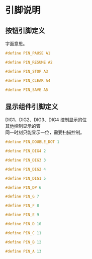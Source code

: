 # 引脚说明  

## 按钮引脚定义  

字面意思。  

```c
#define PIN_PAUSE A1

#define PIN_RESUME A2

#define PIN_STOP A3

#define PIN_CLEAR A4

#define PIN_SAVE A5
```

## 显示组件引脚定义  

DIG1、DIG2、DIG3、DIG4 控制显示的位  
其他控制显示的管  
同一时刻只能显示一位，需要扫描控制。  

```c
#define PIN_DOUBLE_DOT 1

#define PIN_DIG4 2

#define PIN_DIG3 3

#define PIN_DIG2 4

#define PIN_DIG1 5

#define PIN_DP 6

#define PIN_G 7

#define PIN_F 8

#define PIN_E 9

#define PIN_D 10

#define PIN_C 11

#define PIN_B 12

#define PIN_A 13

```